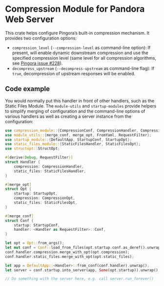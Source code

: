 # Compression Module for Pandora Web Server

This crate helps configure Pingora’s built-in compression mechanism. It provides two
configuration options:

* `compression_level` (`--compression-level` as command-line option): If present, will enable
  dynamic downstream compression and use the specified compression level (same level for all
  compression algorithms, see
  [Pingora issue #228](https://github.com/cloudflare/pingora/issues/228)).
* `decompress_upstream` (`--decompress-upstream` as command-line flag): If `true`,
  decompression of upstream responses will be enabled.

## Code example

You would normally put this handler in front of other handlers, such as the Static Files
Module. The `module-utils` and `startup-modules` provide helpers to simplify merging of
configuration and the command-line options of various handlers as well as creating a server
instance from the configuration:

```rust
use compression_module::{CompressionConf, CompressionHandler, CompressionOpt};
use module_utils::{merge_conf, merge_opt, FromYaml, RequestFilter};
use startup_module::{DefaultApp, StartupConf, StartupOpt};
use static_files_module::{StaticFilesHandler, StaticFilesOpt};
use structopt::StructOpt;

#[derive(Debug, RequestFilter)]
struct Handler {
    compression: CompressionHandler,
    static_files: StaticFilesHandler,
}

#[merge_opt]
struct Opt {
    startup: StartupOpt,
    compression: CompressionOpt,
    static_files: StaticFilesOpt,
}

#[merge_conf]
struct Conf {
    startup: StartupConf,
    handler: <Handler as RequestFilter>::Conf,
}

let opt = Opt::from_args();
let mut conf = Conf::load_from_files(opt.startup.conf.as_deref().unwrap_or(&[])).unwrap();
conf.handler.compression.merge_with_opt(opt.compression);
conf.handler.static_files.merge_with_opt(opt.static_files);

let app = DefaultApp::<Handler>::from_conf(conf.handler).unwrap();
let server = conf.startup.into_server(app, Some(opt.startup)).unwrap();

// Do something with the server here, e.g. call server.run_forever()
```
